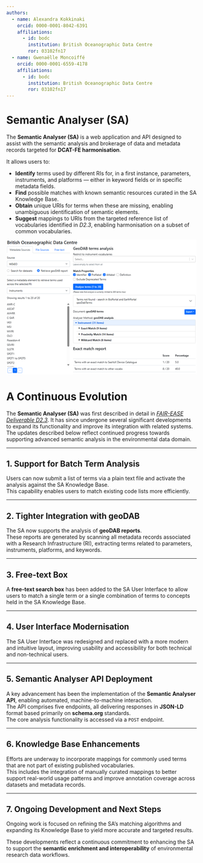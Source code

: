 ```yaml
---
authors:
  - name: Alexandra Kokkinaki
    orcid: 0000-0001-8042-6391
    affiliations:
      - id: bodc
        institution: British Oceanographic Data Centre
        ror: 03102fn17
  - name: Gwenaëlle Moncoiffé
    orcid: 0000-0001-6559-4178
    affiliations:
      - id: bodc
        institution: British Oceanographic Data Centre
        ror: 03102fn17
---
```


# Semantic Analyser (SA)

The **Semantic Analyser (SA)** is a web application and API designed to assist with the semantic analysis and brokerage of data and metadata records targeted for **DCAT-FE harmonisation**.  

It allows users to:

- **Identify** terms used by different RIs for, in a first instance, parameters, instruments, and platforms — either in keyword fields or in specific metadata fields.  
- **Find** possible matches with known semantic resources curated in the SA Knowledge Base.  
- **Obtain** unique URIs for terms when these are missing, enabling unambiguous identification of semantic elements.  
- **Suggest** mappings to URIs from the targeted reference list of vocabularies identified in *D2.3*, enabling harmonisation on a subset of common vocabularies.

![Semantic Analyser diagram](SA.png)


# A Continuous Evolution

The **Semantic Analyser (SA)** was first described in detail in [*FAIR-EASE Deliverable D2.3*](https://zenodo.org/records/10606930).
It has since undergone several significant developments to expand its functionality and improve its integration with related systems.  
The updates described below reflect continued progress towards supporting advanced semantic analysis in the environmental data domain.

---

## 1. Support for Batch Term Analysis

Users can now submit a list of terms via a plain text file and activate the analysis against the SA Knowledge Base.  
This capability enables users to match existing code lists more efficiently.

---

## 2. Tighter Integration with geoDAB

The SA now supports the analysis of **geoDAB reports**.  
These reports are generated by scanning all metadata records associated with a Research Infrastructure (RI), extracting terms related to parameters, instruments, platforms, and keywords.

---

## 3. Free-text Box

A **free-text search box** has been added to the SA User Interface to allow users to match a single term or a single combination of terms to concepts held in the SA Knowledge Base.

---

## 4. User Interface Modernisation

The SA User Interface was redesigned and replaced with a more modern and intuitive layout, improving usability and accessibility for both technical and non-technical users.

---

## 5. Semantic Analyser API Deployment

A key advancement has been the implementation of the **Semantic Analyser API**, enabling automated, machine-to-machine interaction.  
The API comprises five endpoints, all delivering responses in **JSON-LD** format based primarily on **schema.org** standards.  
The core analysis functionality is accessed via a `POST` endpoint.

---

## 6. Knowledge Base Enhancements

Efforts are underway to incorporate mappings for commonly used terms that are not part of existing published vocabularies.  
This includes the integration of manually curated mappings to better support real-world usage patterns and improve annotation coverage across datasets and metadata records.

---

## 7. Ongoing Development and Next Steps

Ongoing work is focused on refining the SA’s matching algorithms and expanding its Knowledge Base to yield more accurate and targeted results.  

These developments reflect a continuous commitment to enhancing the SA to support the **semantic enrichment and interoperability** of environmental research data workflows.




